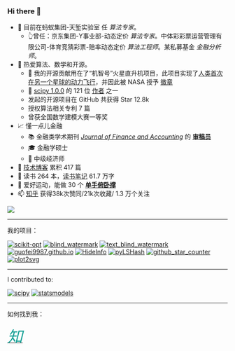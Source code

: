 
<h3 id="hi-there-">Hi there 👋</h3>
<ul>
<li>👯 目前在蚂蚁集团-天堑实验室 任 <em>算法专家</em>。
    <ul>
<li>👆曾任：京东集团-Y事业部-动态定价 <em>算法专家</em>。中体彩彩票运营管理有限公司-体育竞猜彩票-赔率动态定价 <em>算法工程师</em>。某私募基金 <em>金融分析师</em>。</li>
</ul>
</li>
<li>🧮 热爱算法、数学和开源。
    <ul>
<li>🚀  我的开源贡献用在了“机智号”火星直升机项目，此项目实现了<a href="https://github.com/readme/featured/nasa-ingenuity-helicopter">人类首次在另一个星球的动力飞行</a>，并因此被 NASA 授予 <a href="https://github.com/guofei9987?achievement=mars-2020-contributor&amp;tab=achievements">徽章</a></li>
<li>🤔 <a href="https://github.com/scipy/scipy/releases/tag/v1.0.0">scipy 1.0.0</a> 的 121 位 <a href="https://github.com/scipy/scipy/issues/7798">作者</a> 之一
  <!-- - 📃 CDA 持证人 --></li>
<li>发起的开源项目在 GitHub 共获得 Star 12.8k</li>
<li>授权算法相关专利 7 篇</li>
<li>曾获全国数学建模大赛一等奖</li>
</ul>
</li>
<li>📈 懂一点儿金融
    <ul>
<li>📚 金融类学术期刊 <em><a href="http://www.sciencepublishinggroup.com/journal/index?journalid=171">Journal of Finance and Accounting</a></em> 的 <strong><a href="https://www.guofei.site/pages/certification.html#Reviewer">审稿员</a></strong></li>
<li>🎓 金融学硕士</li>
<li>📝 中级经济师</li>
</ul>
</li>
<li>🔭 <a href="https://www.guofei.site/">技术博客</a> 累积 417 篇</li>
<li>📖 读书 264 本，<a href="https://www.guofei.site/reading/#/">读书笔记</a> 61.7 万字</li>
<li>🤸 爱好运动，能做 30 个 <b><a href="https://www.bilibili.com/video/BV1L64y1t7Ef/" target="_blank">单手俯卧撑</a></b></li>
<li>📫 <a href="https://www.zhihu.com/people/guofei9987/answers/by_votes" target="_blank">知乎</a> 获得38k次赞同/21k次收藏/ 1.3 万个关注</li>
</ul>
<img src="https://www.guofei.site/pages/trophy.svg">
<hr/>
<p>我的项目：</p>
<p><a href="https://github.com/guofei9987/scikit-opt"><img alt="scikit-opt" src="https://www.guofei.site/public/icon/scikit-opt.svg"/></a>
<a href="https://github.com/guofei9987/blind_watermark"><img alt="blind_watermark" src="https://www.guofei.site/public/icon/blind_watermark.svg"/></a>
<a href="https://github.com/guofei9987/text_blind_watermark"><img alt="text_blind_watermark" src="https://www.guofei.site/public/icon/text_blind_watermark.svg"/></a>
<a href="https://github.com/guofei9987/guofei9987.github.io"><img alt="guofei9987.github.io" src="https://www.guofei.site/public/icon/guofei9987.github.io.svg"/></a>
<a href="https://github.com/guofei9987/HideInfo"><img alt="HideInfo" src="https://www.guofei.site/public/icon/HideInfo.svg"/></a>
<a href="https://github.com/guofei9987/pyLSHash"><img alt="pyLSHash" src="https://www.guofei.site/public/icon/pyLSHash.svg"/></a>
<a href="https://github.com/guofei9987/github_star_counter"><img alt="github_star_counter" src="https://www.guofei.site/public/icon/github_star_counter.svg"/></a>
<a href="https://github.com/guofei9987/plot2svg"><img alt="plot2svg" src="https://www.guofei.site/public/icon/plot2svg.svg"/></a></p>
<hr/>
<p>I contributed to:</p>
<p><a href="https://github.com/scipy/scipy"><img alt="scipy" src="https://github-readme-stats.vercel.app/api/pin/?username=scipy&amp;repo=scipy&amp;theme=radical"/></a>
<a href="https://github.com/guofei9987/statsmodels"><img alt="statsmodels" src="https://github-readme-stats.vercel.app/api/pin/?username=statsmodels&amp;repo=statsmodels&amp;theme=radical"/></a></p>
<hr/>
<p>如何找到我：</p>
<p><a href="https://github.com/guofei9987/"><i class="fa fa-github fa-lg" style="color:#16a095;font-size:70px;"></i></a></p>
<p><a href="https://www.zhihu.com/people/guofei9987/answers/by_votes">
<span class="fa-stack fa-lg" style="color:#16a095;font-size:35px;">
<i class="fa fa-circle fa-stack-2x"></i>
<i class="fa fa-stack-1x fa-inverse">知</i>
</span>
</a></p>
<p><img alt="" src="http://www.guofei.site/public/donate/qr_wechat.jpg"/></p>
